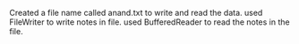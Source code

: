 Created a file name called anand.txt to write and read the data.
used FileWriter to write notes in file.
used BufferedReader to read the notes in the file.
